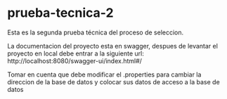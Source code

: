 # prueba-tecnica-2
Esta es la segunda prueba técnica del proceso de seleccion.

La documentacion del proyecto esta en swagger, despues de levantar el proyecto en local debe entrar a la siguiente url: http://localhost:8080/swagger-ui/index.html#/

Tomar en cuenta que debe modificar el .properties para cambiar la direccion de la base de datos y colocar sus datos de acceso a la base de datos
